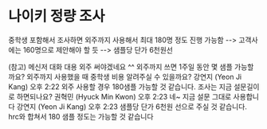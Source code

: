 # 나이키 정량 조사


중학생 포함해서 조사하면 외주까지 사용해서 최대 180명 정도 진행 가능함
--> 고객사에는 160명으로 제안해야 할 듯
--> 샘플당 단가 6천원선


(참고) 메신저 대화 대용
외주 써야겠네요 ^^
외주까지 쓰면 1주일 동안 몇 샘플 가능할까요?
외주까지 사용했을 때 중학생 비용 알려주실 수 있을까요?
강연지 (Yeon Ji Kang) 오후 2:22
외주 사용할 경우 180샘플 가능할 것 같습니다.
조사는 지금 설문길이로 하면되나요?
권혁민 (Hyuck Min Kwon) 오후 2:23
네~ 지금 설문 그대로 사용합니다
강연지 (Yeon Ji Kang) 오후 2:23
샘플당 단가 6천원 선으로 주실 것 같습니다.
hrc와 합쳐서 180 샘플 정도는 가능할 것 같습니다
